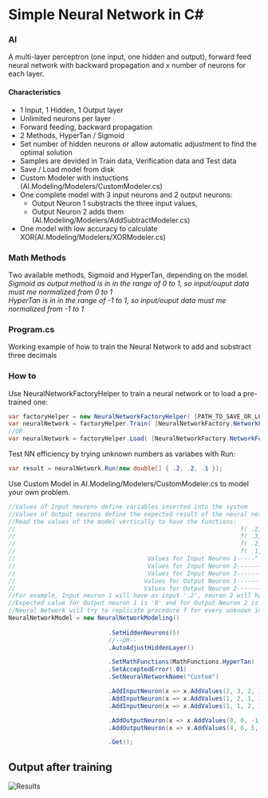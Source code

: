 # Simple Neural Network in C#
### AI
A multi-layer perceptron (one input, one hidden and output), forward feed neural network with backward propagation and x number of neurons for each layer.
#### Characteristics
* 1 Input, 1 Hidden, 1 Output layer
* Unlimited neurons per layer
* Forward feeding, backward propagation
* 2 Methods, HyperTan / Sigmoid
* Set number of hidden neurons or allow automatic adjustment to find the optimal solution
* Samples are devided in Train data, Verification data and Test data 
* Save / Load model from disk
* Custom Modeler with instuctions (AI.Modeling/Modelers/CustomModeler.cs)
* One complete model with 3 input neurons and 2 output neurons: 
	* Output Neuron 1 substracts the three input values, 
	* Output Neuron 2 adds them (AI.Modeling/Modelers/AddSubtractModeler.cs)
* One model with low accuracy to calculate XOR(AI.Modeling/Modelers/XORModeler.cs)

### Math Methods
Two available methods, Sigmoid and HyperTan, depending on the model.<br />
_Sigmoid as output method is in in the range of 0 to 1, so input/ouput data must me normalized  from 0 to 1_<br />
_HyperTan is in in the range of -1 to 1, so input/ouput data must me normalized from -1 to 1_

### Program.cs
Working example of how to train the Neural Network to add and substract three decimals
### How to
Use NeuralNetworkFactoryHelper to train a neural network or to load a pre-trained one:
```csharp
var factoryHelper = new NeuralNetworkFactoryHelper( [PATH_TO_SAVE_OR_LOAD_TRAINED_NETWORKS] );
var neuralNetwork = factoryHelper.Train( [NeuralNetworkFactory.NetworkFor.AddSubtract | NeuralNetworkFactory.NetworkFor.XOR | NeuralNetworkFactory.NetworkFor.Custom] );
//OR
var neuralNetwork = factoryHelper.Load( [NeuralNetworkFactory.NetworkFor.AddSubtract | NeuralNetworkFactory.NetworkFor.XOR | NeuralNetworkFactory.NetworkFor.Custom] );
```
Test NN efficiency by trying unknown numbers as variabes with Run:
```csharp
var result = neuralNetwork.Run(new double[] { .2, .2, .1 });
```
Use Custom Model in AI.Modeling/Modelers/CustomModeler.cs to model your own problem.
```csharp
//Values of Input neurons define variables inserted into the system
//Values of Output neurons define the expected result of the neural network
//Read the values of the model vertically to have the functions: 
//                                                               f( .2, .1, .1 ) = [  0, .4 ] 
//                                                               f( .3, .2, .1 ) = [  0, .6 ]
//                                                               f( .2, .1, .2 ) = [-.1, .5 ]
//                                                               f( .1, .1, .1 ) = [-.1, .3 ]
//                                     Values for Input Neuron 1-----^   
//                                     Values for Input Neuron 2---------^
//                                     Values for Input Neuron 3-------------^
//                                    Values for Output Neuron 1----------------------^
//                                    Values for Output Neuron 2--------------------------^
//For example, Input neuron 1 will have as input '.2', neuron 2 will have '.1', and neuron 3 will have '.1'
//Expected value for Output neuron 1 is '0' and for Output Neuron 2 is '.4'
//Neural Network will try to replicate procedure f for every unknown input. That's what NN do :)
NeuralNetworkModel = new NeuralNetworkModeling()
							
							.SetHiddenNeurons(5)                                //Set the number of hidden neurons
							//--OR--                                
							.AutoAdjustHiddenLayer()                            //Let the network handle hidden neurons in order to find optimal solution

							.SetMathFunctions(MathFunctions.HyperTan)           //Set the algorithms to be used 
							.SetAcceptedError(.01)                              //Set accepted error for the train session to complete, current is 1%
							.SetNeuralNetworkName("Custom")                     //Set Network Name

							.AddInputNeuron(x => x.AddValues(2, 3, 2, 1))       //Add Input Neuron 1
							.AddInputNeuron(x => x.AddValues(1, 2, 1, 1))       //Add Input Neuron 2
							.AddInputNeuron(x => x.AddValues(1, 1, 2, 1))       //Add an Input Neuron 3

							.AddOutputNeuron(x => x.AddValues(0, 0, -1, -1))    //Add Output Neuron 1
							.AddOutputNeuron(x => x.AddValues(4, 6, 5, 3))      //Add Output Neuron 2

							.Get();                                             //Get the model
```

## Output after training
![Results](https://raw.githubusercontent.com/georgekosmidis/SimpleNeuralNetwork/master/README/Capture.PNG)

